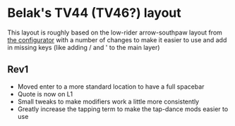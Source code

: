# Belak's TV44 (TV46?) layout

This layout is roughly based on the low-rider arrow-southpaw layout from [the
configurator](http://minivan.config.thevankeyboards.com) with a number of
changes to make it easier to use and add in missing keys (like adding / and '
to the main layer)

## Rev1

* Moved enter to a more standard location to have a full spacebar
* Quote is now on L1
* Small tweaks to make modifiers work a little more consistently
* Greatly increase the tapping term to make the tap-dance mods easier to use
